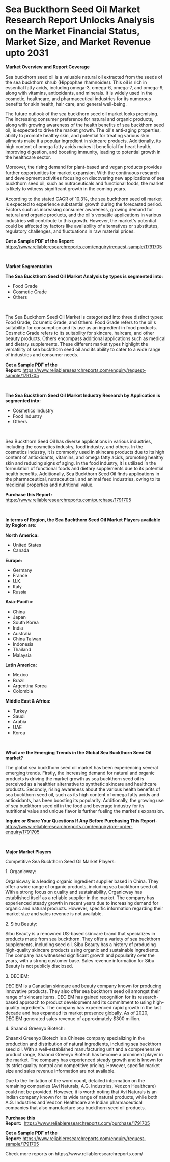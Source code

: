 <p><h1>Sea Buckthorn Seed Oil Market Research Report Unlocks Analysis on the Market Financial Status, Market Size, and Market Revenue upto 2031</h1></p><p><strong>Market Overview and Report Coverage</strong></p>
<p><p>Sea buckthorn seed oil is a valuable natural oil extracted from the seeds of the sea buckthorn shrub (Hippophae rhamnoides). This oil is rich in essential fatty acids, including omega-3, omega-6, omega-7, and omega-9, along with vitamins, antioxidants, and minerals. It is widely used in the cosmetic, healthcare, and pharmaceutical industries for its numerous benefits for skin health, hair care, and general well-being.</p><p>The future outlook of the sea buckthorn seed oil market looks promising. The increasing consumer preference for natural and organic products, along with growing awareness of the health benefits of sea buckthorn seed oil, is expected to drive the market growth. The oil's anti-aging properties, ability to promote healthy skin, and potential for treating various skin ailments make it a popular ingredient in skincare products. Additionally, its high content of omega fatty acids makes it beneficial for heart health, improving digestion, and boosting immunity, leading to potential growth in the healthcare sector.</p><p>Moreover, the rising demand for plant-based and vegan products provides further opportunities for market expansion. With the continuous research and development activities focusing on discovering new applications of sea buckthorn seed oil, such as nutraceuticals and functional foods, the market is likely to witness significant growth in the coming years.</p><p>According to the stated CAGR of 10.3%, the sea buckthorn seed oil market is expected to experience substantial growth during the forecasted period. Factors such as increasing consumer awareness, growing demand for natural and organic products, and the oil's versatile applications in various industries will contribute to this growth. However, the market's potential could be affected by factors like availability of alternatives or substitutes, regulatory challenges, and fluctuations in raw material prices.</p></p>
<p><strong>Get a Sample PDF of the Report:</strong> <a href="https://www.reliableresearchreports.com/enquiry/request-sample/1791705">https://www.reliableresearchreports.com/enquiry/request-sample/1791705</a></p>
<p>&nbsp;</p>
<p><strong>Market Segmentation</strong></p>
<p><strong>The Sea Buckthorn Seed Oil Market Analysis by types is segmented into:</strong></p>
<p><ul><li>Food Grade</li><li>Cosmetic Grade</li><li>Others</li></ul></p>
<p>&nbsp;</p>
<p><p>The Sea Buckthorn Seed Oil Market is categorized into three distinct types: Food Grade, Cosmetic Grade, and Others. Food Grade refers to the oil's suitability for consumption and its use as an ingredient in food products. Cosmetic Grade refers to its suitability for skincare, haircare, and other beauty products. Others encompass additional applications such as medical and dietary supplements. These different market types highlight the versatility of sea buckthorn seed oil and its ability to cater to a wide range of industries and consumer needs.</p></p>
<p><strong>Get a Sample PDF of the Report:</strong>&nbsp;<a href="https://www.reliableresearchreports.com/enquiry/request-sample/1791705">https://www.reliableresearchreports.com/enquiry/request-sample/1791705</a></p>
<p>&nbsp;</p>
<p><strong>The Sea Buckthorn Seed Oil Market Industry Research by Application is segmented into:</strong></p>
<p><ul><li>Cosmetics Industry</li><li>Food Industry</li><li>Others</li></ul></p>
<p>&nbsp;</p>
<p><p>Sea Buckthorn Seed Oil has diverse applications in various industries, including the cosmetics industry, food industry, and others. In the cosmetics industry, it is commonly used in skincare products due to its high content of antioxidants, vitamins, and omega fatty acids, promoting healthy skin and reducing signs of aging. In the food industry, it is utilized in the formulation of functional foods and dietary supplements due to its potential health benefits. Additionally, Sea Buckthorn Seed Oil finds applications in the pharmaceutical, nutraceutical, and animal feed industries, owing to its medicinal properties and nutritional value.</p></p>
<p><strong>Purchase this Report:</strong>&nbsp; <a href="https://www.reliableresearchreports.com/purchase/1791705">https://www.reliableresearchreports.com/purchase/1791705</a></p>
<p>&nbsp;</p>
<p><strong>In terms of Region, the Sea Buckthorn Seed Oil Market Players available by Region are:</strong></p>
<p>
    <p> <strong> North America: </strong>
        <ul>
            <li>United States</li>
            <li>Canada</li>
        </ul>
        </p> 
    <p> <strong> Europe: </strong>
        <ul>
            <li>Germany</li>
            <li>France</li>
            <li>U.K.</li>
            <li>Italy</li>
            <li>Russia</li>
        </ul>
        </p> 
    <p> <strong> Asia-Pacific: </strong>
        <ul>
            <li>China</li>
            <li>Japan</li>
            <li>South Korea</li>
            <li>India</li>
            <li>Australia</li>
            <li>China Taiwan</li>
            <li>Indonesia</li>
            <li>Thailand</li>
            <li>Malaysia</li>
        </ul>
        </p> 
    <p> <strong> Latin America: </strong>
        <ul>
            <li>Mexico</li>
            <li>Brazil</li>
            <li>Argentina Korea</li>
            <li>Colombia</li>
        </ul>
        </p> 
    <p> <strong> Middle East & Africa: </strong>
        <ul>
            <li>Turkey</li>
            <li>Saudi</li>
            <li>Arabia</li>
            <li>UAE</li>
            <li>Korea</li>
        </ul>
    </p>
    </p>
<p>&nbsp;</p>
<p><strong>What are the Emerging Trends in the Global Sea Buckthorn Seed Oil market?</strong></p>
<p><p>The global sea buckthorn seed oil market has been experiencing several emerging trends. Firstly, the increasing demand for natural and organic products is driving the market growth as sea buckthorn seed oil is perceived as a healthier alternative to synthetic skincare and healthcare products. Secondly, rising awareness about the various health benefits of sea buckthorn seed oil, such as its high content of omega fatty acids and antioxidants, has been boosting its popularity. Additionally, the growing use of sea buckthorn seed oil in the food and beverage industry for its nutritional value and unique flavor is further fueling the market's expansion.</p></p>
<p><strong>Inquire or Share Your Questions If Any Before Purchasing This Report</strong>- <a href="https://www.reliableresearchreports.com/enquiry/pre-order-enquiry/1791705">https://www.reliableresearchreports.com/enquiry/pre-order-enquiry/1791705</a></p>
<p>&nbsp;</p>
<p><strong>Major Market Players</strong></p>
<p><p>Competitive Sea Buckthorn Seed Oil Market Players:</p><p>1. Organicway:</p><p>Organicway is a leading organic ingredient supplier based in China. They offer a wide range of organic products, including sea buckthorn seed oil. With a strong focus on quality and sustainability, Organicway has established itself as a reliable supplier in the market. The company has experienced steady growth in recent years due to increasing demand for organic and natural products. However, specific information regarding their market size and sales revenue is not available.</p><p>2. Sibu Beauty:</p><p>Sibu Beauty is a renowned US-based skincare brand that specializes in products made from sea buckthorn. They offer a variety of sea buckthorn supplements, including seed oil. Sibu Beauty has a history of producing high-quality skincare products using organic and sustainable ingredients. The company has witnessed significant growth and popularity over the years, with a strong customer base. Sales revenue information for Sibu Beauty is not publicly disclosed.</p><p>3. DECIEM:</p><p>DECIEM is a Canadian skincare and beauty company known for producing innovative products. They also offer sea buckthorn seed oil amongst their range of skincare items. DECIEM has gained recognition for its research-based approach to product development and its commitment to using high-quality ingredients. The company has experienced rapid growth in the last decade and has expanded its market presence globally. As of 2020, DECIEM generated sales revenue of approximately $300 million.</p><p>4. Shaanxi Greenyo Biotech:</p><p>Shaanxi Greenyo Biotech is a Chinese company specializing in the production and distribution of natural ingredients, including sea buckthorn seed oil. With a well-established manufacturing unit and a comprehensive product range, Shaanxi Greenyo Biotech has become a prominent player in the market. The company has experienced steady growth and is known for its strict quality control and competitive pricing. However, specific market size and sales revenue information are not available.</p><p>Due to the limitation of the word count, detailed information on the remaining companies (Avi Naturals, A.G. Industries, Vedzon Healthcare) could not be provided. However, it is worth noting that Avi Naturals is an Indian company known for its wide range of natural products, while both A.G. Industries and Vedzon Healthcare are Indian pharmaceutical companies that also manufacture sea buckthorn seed oil products.</p></p>
<p><strong>Purchase this Report:</strong>&nbsp;&nbsp;<a href="https://www.reliableresearchreports.com/purchase/1791705">https://www.reliableresearchreports.com/purchase/1791705</a></p>
<p></p>
<p><strong>Get a Sample PDF of the Report:</strong>&nbsp;<a href="https://www.reliableresearchreports.com/enquiry/request-sample/1791705">https://www.reliableresearchreports.com/enquiry/request-sample/1791705</a></p>
<p>Check more reports on https://www.reliableresearchreports.com/</p>